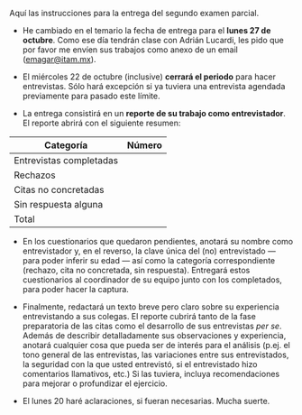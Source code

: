 Aquí las instrucciones para la entrega del segundo examen parcial.

-   He cambiado en el temario la fecha de entrega para el **lunes 27 de octubre**. Como ese día tendrán clase con Adrián Lucardi, les pido que por favor me envíen sus trabajos como anexo de un email ([emagar@itam.mx](mailto:emagar@itam.mx)).

-   El miércoles 22 de octubre (inclusive) **cerrará el periodo** para hacer entrevistas. Sólo hará excepción si ya tuviera una entrevista agendada previamente para pasado este límite.

-   La entrega consistirá en un **reporte de su trabajo como entrevistador**. El reporte abrirá con el siguiente resumen:

| Categoría               | Número |
|----------------------- |------ |
| Entrevistas completadas |        |
| Rechazos                |        |
| Citas no concretadas    |        |
| Sin respuesta alguna    |        |
| Total                   |        |

-   En los cuestionarios que quedaron pendientes, anotará su nombre como entrevistador y, en el reverso, la clave única del (no) entrevistado &#x2014; para poder inferir su edad &#x2014; así como la categoría correspondiente (rechazo, cita no concretada, sin respuesta). Entregará estos cuestionarios al coordinador de su equipo junto con los completados, para poder hacer la captura.

-   Finalmente, redactará un texto breve pero claro sobre su experiencia entrevistando a sus colegas. El reporte cubrirá tanto de la fase preparatoria de las citas como el desarrollo de sus entrevistas *per se*. Además de describir detalladamente sus observaciones y experiencia, anotará cualquier cosa que pueda ser de interés para el análisis (p.ej. el tono general de las entrevistas, las variaciones entre sus entrevistados, la seguridad con la que usted entrevistó, si el entrevistado hizo comentarios llamativos, etc.) Si las tuviera, incluya recomendaciones para mejorar o profundizar el ejercicio.

-   El lunes 20 haré aclaraciones, si fueran necesarias. Mucha suerte.
